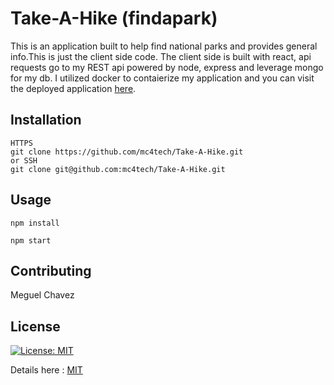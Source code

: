 # Take-A-Hike (findapark)

This is an application built to help find national parks and provides general info.This is just the client side code. The client side is built with react, api requests go to my REST api powered by node, express and leverage mongo for my db. I utilized docker to contaierize my application and you can visit the deployed application [here](https://findapark.herokuapp.com/).

## Installation

```
HTTPS
git clone https://github.com/mc4tech/Take-A-Hike.git
or SSH
git clone git@github.com:mc4tech/Take-A-Hike.git
```

## Usage

```
npm install

npm start
```

## Contributing
Meguel Chavez

## License
[![License: MIT](https://img.shields.io/badge/License-MIT-yellow.svg)](https://opensource.org/licenses/MIT)

Details here : [MIT](https://choosealicense.com/licenses/mit/)